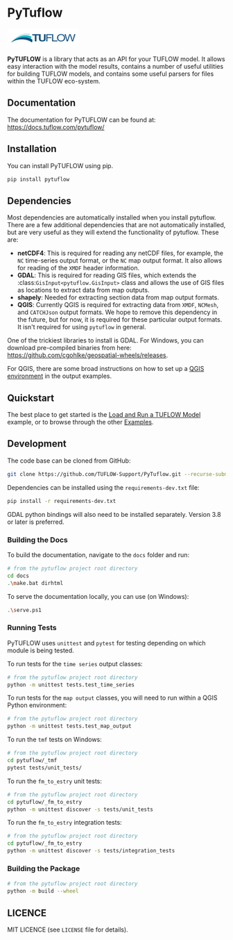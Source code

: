 # PyTuflow

![](docs/assets/TUFLOW.png)

**PyTUFLOW** is a library that acts as an API for your TUFLOW model. It allows easy interaction with the model results,
contains a number of useful utilities for building TUFLOW models, and contains some useful parsers for files within the
TUFLOW eco-system.

## Documentation

The documentation for PyTUFLOW can be found at: https://docs.tuflow.com/pytuflow/

## Installation

You can install PyTUFLOW using pip.

```bash
pip install pytuflow
```

## Dependencies

Most dependencies are automatically installed when you install pytuflow. There are a few additional dependencies
that are not automatically installed, but are very useful as they will extend the functionality of pytuflow. These
are:

- **netCDF4**: This is required for reading any netCDF files, for example, the ``NC`` time-series output format, or
  the ``NC`` map output format. It also allows for reading of the ``XMDF`` header information.
- **GDAL**: This is required for reading GIS files, which extends the :class:`GisInput<pytuflow.GisInput>` class and
  allows the use of GIS files as locations to extract data from map outputs.
- **shapely**: Needed for extracting section data from map output formats.
- **QGIS**: Currently QGIS is required for extracting data from `XMDF`, `NCMesh`,
  and `CATCHJson` output formats. We hope to remove this dependency in the future,
  but for now, it is required for these particular output formats. It isn't required for using ``pytuflow`` in general.

One of the trickiest libraries to install is GDAL. For Windows, you can download pre-compiled binaries from
here: https://github.com/cgohlke/geospatial-wheels/releases.

For QGIS, there are some broad instructions on how to set up a [QGIS environment](https://docs.tuflow.com/pytuflow/examples/working_with_tuflow_outputs/#qgis-environment) in the output examples.

## Quickstart

The best place to get started is the [Load and Run a TUFLOW Model](https://docs.tuflow.com/pytuflow/examples/tcf_load_and_run/) example, or to browse through the other
[Examples](https://docs.tuflow.com/pytuflow/examples/).

## Development

The code base can be cloned from GitHub:

```bash
git clone https://github.com/TUFLOW-Support/PyTuflow.git --recurse-submodules
```

Dependencies can be installed using the `requirements-dev.txt` file:

```bash
pip install -r requirements-dev.txt
```

GDAL python bindings will also need to be installed separately. Version 3.8 or later is preferred.

### Building the Docs

To build the documentation, navigate to the `docs` folder and run:

```bash
# from the pytuflow project root directory
cd docs
.\make.bat dirhtml
```

To serve the documentation locally, you can use (on Windows):

```bash
.\serve.ps1
```

### Running Tests

PyTUFLOW uses `unittest` and `pytest` for testing depending on which module is being tested.

To run tests for the `time series` output classes:

```bash
# from the pytuflow project root directory
python -m unittest tests.test_time_series
```

To run tests for the `map output` classes, you will need to run within a QGIS Python environment:

```bash
# from the pytuflow project root directory
python -m unittest tests.test_map_output
```

To run the `tmf` tests on Windows:

```bash
# from the pytuflow project root directory
cd pytuflow/_tmf
pytest tests/unit_tests/
```

To run the `fm_to_estry` unit tests:

```bash
# from the pytuflow project root directory
cd pytuflow/_fm_to_estry
python -m unittest discover -s tests/unit_tests
```

To run the `fm_to_estry` integration tests:

```bash
# from the pytuflow project root directory
cd pytuflow/_fm_to_estry
python -m unittest discover -s tests/integration_tests
```

### Building the Package

```bash
# from the pytuflow project root directory
python -m build --wheel
```

## LICENCE

MIT LICENCE (see `LICENSE` file for details).
